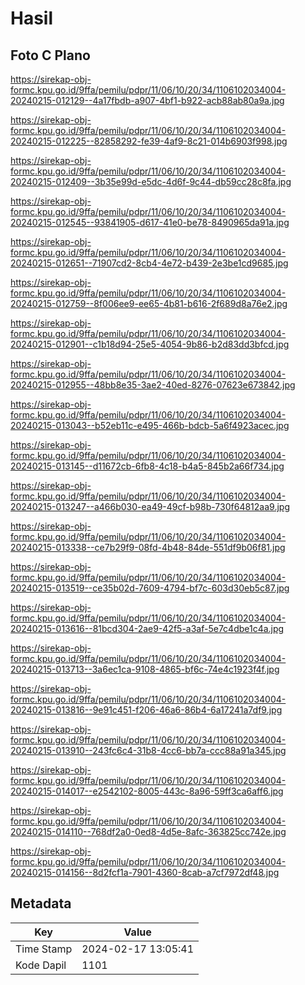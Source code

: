# Hasil

## Foto C Plano

https://sirekap-obj-formc.kpu.go.id/9ffa/pemilu/pdpr/11/06/10/20/34/1106102034004-20240215-012129--4a17fbdb-a907-4bf1-b922-acb88ab80a9a.jpg

https://sirekap-obj-formc.kpu.go.id/9ffa/pemilu/pdpr/11/06/10/20/34/1106102034004-20240215-012225--82858292-fe39-4af9-8c21-014b6903f998.jpg

https://sirekap-obj-formc.kpu.go.id/9ffa/pemilu/pdpr/11/06/10/20/34/1106102034004-20240215-012409--3b35e99d-e5dc-4d6f-9c44-db59cc28c8fa.jpg

https://sirekap-obj-formc.kpu.go.id/9ffa/pemilu/pdpr/11/06/10/20/34/1106102034004-20240215-012545--93841905-d617-41e0-be78-8490965da91a.jpg

https://sirekap-obj-formc.kpu.go.id/9ffa/pemilu/pdpr/11/06/10/20/34/1106102034004-20240215-012651--71907cd2-8cb4-4e72-b439-2e3be1cd9685.jpg

https://sirekap-obj-formc.kpu.go.id/9ffa/pemilu/pdpr/11/06/10/20/34/1106102034004-20240215-012759--8f006ee9-ee65-4b81-b616-2f689d8a76e2.jpg

https://sirekap-obj-formc.kpu.go.id/9ffa/pemilu/pdpr/11/06/10/20/34/1106102034004-20240215-012901--c1b18d94-25e5-4054-9b86-b2d83dd3bfcd.jpg

https://sirekap-obj-formc.kpu.go.id/9ffa/pemilu/pdpr/11/06/10/20/34/1106102034004-20240215-012955--48bb8e35-3ae2-40ed-8276-07623e673842.jpg

https://sirekap-obj-formc.kpu.go.id/9ffa/pemilu/pdpr/11/06/10/20/34/1106102034004-20240215-013043--b52eb11c-e495-466b-bdcb-5a6f4923acec.jpg

https://sirekap-obj-formc.kpu.go.id/9ffa/pemilu/pdpr/11/06/10/20/34/1106102034004-20240215-013145--d11672cb-6fb8-4c18-b4a5-845b2a66f734.jpg

https://sirekap-obj-formc.kpu.go.id/9ffa/pemilu/pdpr/11/06/10/20/34/1106102034004-20240215-013247--a466b030-ea49-49cf-b98b-730f64812aa9.jpg

https://sirekap-obj-formc.kpu.go.id/9ffa/pemilu/pdpr/11/06/10/20/34/1106102034004-20240215-013338--ce7b29f9-08fd-4b48-84de-551df9b06f81.jpg

https://sirekap-obj-formc.kpu.go.id/9ffa/pemilu/pdpr/11/06/10/20/34/1106102034004-20240215-013519--ce35b02d-7609-4794-bf7c-603d30eb5c87.jpg

https://sirekap-obj-formc.kpu.go.id/9ffa/pemilu/pdpr/11/06/10/20/34/1106102034004-20240215-013616--81bcd304-2ae9-42f5-a3af-5e7c4dbe1c4a.jpg

https://sirekap-obj-formc.kpu.go.id/9ffa/pemilu/pdpr/11/06/10/20/34/1106102034004-20240215-013713--3a6ec1ca-9108-4865-bf6c-74e4c1923f4f.jpg

https://sirekap-obj-formc.kpu.go.id/9ffa/pemilu/pdpr/11/06/10/20/34/1106102034004-20240215-013816--9e91c451-f206-46a6-86b4-6a17241a7df9.jpg

https://sirekap-obj-formc.kpu.go.id/9ffa/pemilu/pdpr/11/06/10/20/34/1106102034004-20240215-013910--243fc6c4-31b8-4cc6-bb7a-ccc88a91a345.jpg

https://sirekap-obj-formc.kpu.go.id/9ffa/pemilu/pdpr/11/06/10/20/34/1106102034004-20240215-014017--e2542102-8005-443c-8a96-59ff3ca6aff6.jpg

https://sirekap-obj-formc.kpu.go.id/9ffa/pemilu/pdpr/11/06/10/20/34/1106102034004-20240215-014110--768df2a0-0ed8-4d5e-8afc-363825cc742e.jpg

https://sirekap-obj-formc.kpu.go.id/9ffa/pemilu/pdpr/11/06/10/20/34/1106102034004-20240215-014156--8d2fcf1a-7901-4360-8cab-a7cf7972df48.jpg


## Metadata

| Key        | Value               |
| ---------- | ------------------- |
| Time Stamp | 2024-02-17 13:05:41 |
| Kode Dapil | 1101                |



